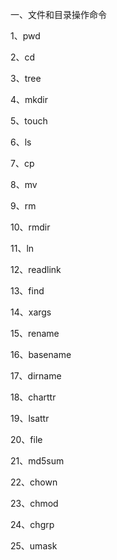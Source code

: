 



一、文件和目录操作命令

1、pwd

2、cd

3、tree

4、mkdir

5、touch

6、ls

7、cp

8、mv

9、rm

10、rmdir

11、ln

12、readlink

13、find

14、xargs

15、rename

16、basename

17、dirname

18、charttr

19、lsattr

20、file

21、md5sum

22、chown

23、chmod

24、chgrp

25、umask